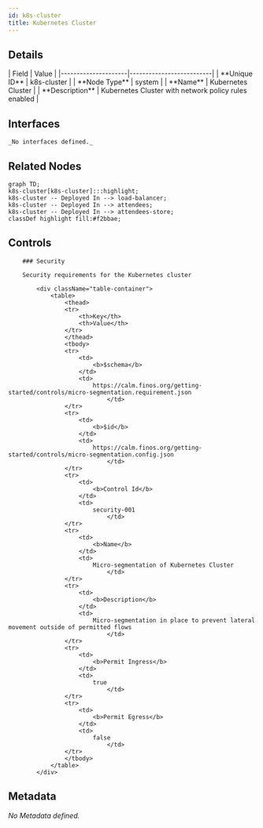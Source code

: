 ```yaml
---
id: k8s-cluster
title: Kubernetes Cluster
---
```


## Details
<div className="table-container">
| Field               | Value                    |
|---------------------|--------------------------|
| **Unique ID**       | k8s-cluster                   |
| **Node Type**       | system             |
| **Name**            | Kubernetes Cluster                 |
| **Description**     | Kubernetes Cluster with network policy rules enabled          |

</div>

## Interfaces
    _No interfaces defined._


## Related Nodes
```mermaid
graph TD;
k8s-cluster[k8s-cluster]:::highlight;
k8s-cluster -- Deployed In --> load-balancer;
k8s-cluster -- Deployed In --> attendees;
k8s-cluster -- Deployed In --> attendees-store;
classDef highlight fill:#f2bbae;

```
## Controls

        ### Security

        Security requirements for the Kubernetes cluster

            <div className="table-container">
                <table>
                    <thead>
                    <tr>
                        <th>Key</th>
                        <th>Value</th>
                    </tr>
                    </thead>
                    <tbody>
                    <tr>
                        <td>
                            <b>$schema</b>
                        </td>
                        <td>
                            https://calm.finos.org/getting-started/controls/micro-segmentation.requirement.json
                                </td>
                    </tr>
                    <tr>
                        <td>
                            <b>$id</b>
                        </td>
                        <td>
                            https://calm.finos.org/getting-started/controls/micro-segmentation.config.json
                                </td>
                    </tr>
                    <tr>
                        <td>
                            <b>Control Id</b>
                        </td>
                        <td>
                            security-001
                                </td>
                    </tr>
                    <tr>
                        <td>
                            <b>Name</b>
                        </td>
                        <td>
                            Micro-segmentation of Kubernetes Cluster
                                </td>
                    </tr>
                    <tr>
                        <td>
                            <b>Description</b>
                        </td>
                        <td>
                            Micro-segmentation in place to prevent lateral movement outside of permitted flows
                                </td>
                    </tr>
                    <tr>
                        <td>
                            <b>Permit Ingress</b>
                        </td>
                        <td>
                            true
                                </td>
                    </tr>
                    <tr>
                        <td>
                            <b>Permit Egress</b>
                        </td>
                        <td>
                            false
                                </td>
                    </tr>
                    </tbody>
                </table>
            </div>


## Metadata
  _No Metadata defined._
